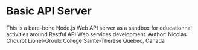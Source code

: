 # Basic API Server
This is a bare-bone Node.js Web API server as a sandbox for educationnal activities around Restful API Web services development.
Author: Nicolas Chourot
Lionel-Groulx College
Sainte-Thérèse
Québec, Canada
